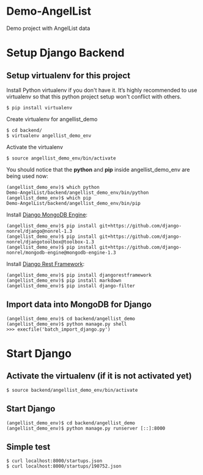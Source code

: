 Demo-AngelList
==============

Demo project with AngelList data

Setup Django Backend
=====================

Setup virtualenv for this project
----------------------------------

Install Python virtualenv if you don't have it. It’s highly recommended to use virtualenv so that this python project setup won't conflict with others.

	$ pip install virtualenv

Create virtualenv for angellist_demo

	$ cd backend/
	$ virtualenv angellist_demo_env

Activate the virtualenv

	$ source angellist_demo_env/bin/activate

You should notice that the **python** and **pip** inside angellist_demo_env are being used now:

	(angellist_demo_env)$ which python
	Demo-AngelList/backend/angellist_demo_env/bin/python
	(angellist_demo_env)$ which pip
	Demo-AngelList/backend/angellist_demo_env/bin/pip

Install [Django MongoDB Engine](http://django-mongodb-engine.readthedocs.org/en/latest/index.html):

	(angellist_demo_env)$ pip install git+https://github.com/django-nonrel/django@nonrel-1.3
	(angellist_demo_env)$ pip install git+https://github.com/django-nonrel/djangotoolbox@toolbox-1.3
	(angellist_demo_env)$ pip install git+https://github.com/django-nonrel/mongodb-engine@mongodb-engine-1.3

Install [Django Rest Framework](http://django-rest-framework.org/):

	(angellist_demo_env)$ pip install djangorestframework
	(angellist_demo_env)$ pip install markdown
	(angellist_demo_env)$ pip install django-filter


Import data into MongoDB for Django
------------------------------------

	(angellist_demo_env)$ cd backend/angellist_demo
	(angellist_demo_env)$ python manage.py shell
	>>> execfile('batch_import_django.py')


Start Django
=============

Activate the virtualenv (if it is not activated yet)
-----------------------------------------------------
	
	$ source backend/angellist_demo_env/bin/activate

Start Django
-------------

	(angellist_demo_env)$ cd backend/angellist_demo
	(angellist_demo_env)$ python manage.py runserver [::]:8000

Simple test 
------------

	$ curl localhost:8000/startups.json
	$ curl localhost:8000/startups/190752.json
